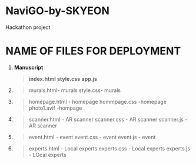 # NaviGO-by-SKYEON
Hackathon project 

# NAME OF FILES FOR DEPLOYMENT
1) **Manuscript**
   >**index.html**
   >**style.css**
   >**app.js**
3) >murals.html- murals
   >style.css- murals
   >
4) >homepage.html - homepage
   >hommpage.css -homepage
   >photo1.avif -hompage
5) >scanner.html -  AR scanner
   >scanner.css -  AR scanner
   >scanner.js - AR scanner
6) >event.html - event
   >event.css - event
   >event.js - event
7) >experts.html - Local experts
   >experts.css - Local experts
   >experts.js - LOcal experts
